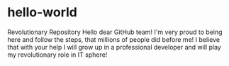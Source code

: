 # hello-world
Revolutionary Repository
Hello dear GitHub team! 
I'm very proud to being here and follow the steps, that millions of people did before me! 
I believe that with your help I will grow up in a professional developer and will play my revolutionary role in IT sphere! 

